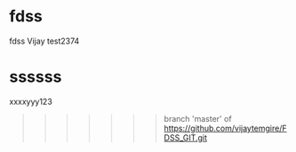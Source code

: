 # fdss
fdss
Vijay test2374

ssssss
=======
xxxxyyy123
>>>>>>> branch 'master' of https://github.com/vijaytemgire/FDSS_GIT.git